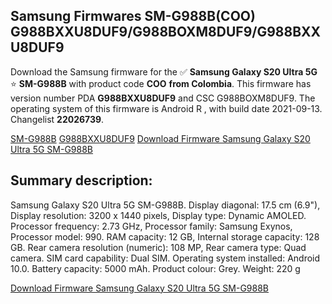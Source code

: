 <h2>Samsung Firmwares SM-G988B(COO) G988BXXU8DUF9/G988BOXM8DUF9/G988BXXU8DUF9</h2>
Download the Samsung firmware for the ✅ <strong>Samsung Galaxy S20 Ultra 5G </strong> ⭐ <strong>SM-G988B</strong> with product code <strong>COO</strong> <strong> from Colombia</strong>. This firmware has version number PDA <strong>G988BXXU8DUF9</strong> and CSC G988BOXM8DUF9. The operating system of this firmware is Android R , with build date 2021-09-13. Changelist <strong>22026739</strong>.


[SM-G988B](https://samfirm.shop/samsung/model/SM-G988B)
[G988BXXU8DUF9](https://samfirm.shop/samsung/pda/G988BXXU8DUF9)
[Download Firmware Samsung Galaxy S20 Ultra 5G SM-G988B](https://samfirm.shop/samsung/firmware/455196)
<h2>Summary description:</h2>
<p>Samsung Galaxy S20 Ultra 5G SM-G988B. Display diagonal: 17.5 cm (6.9"), Display resolution: 3200 x 1440 pixels, Display type: Dynamic AMOLED. Processor frequency: 2.73 GHz, Processor family: Samsung Exynos, Processor model: 990. RAM capacity: 12 GB, Internal storage capacity: 128 GB. Rear camera resolution (numeric): 108 MP, Rear camera type: Quad camera. SIM card capability: Dual SIM. Operating system installed: Android 10.0. Battery capacity: 5000 mAh. Product colour: Grey. Weight: 220 g</p>


[Download Firmware Samsung Galaxy S20 Ultra 5G SM-G988B](https://samfirm.shop/samsung/firmware/455196)
